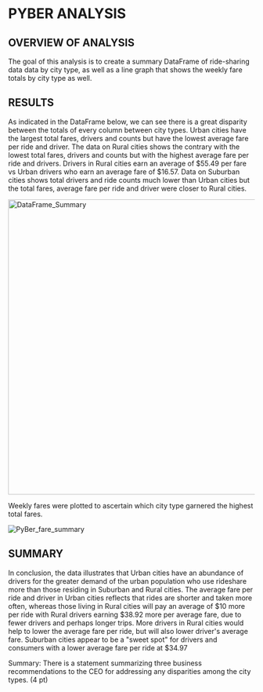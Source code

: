 # PYBER ANALYSIS

## OVERVIEW OF ANALYSIS

The goal of this analysis is to create a summary DataFrame of ride-sharing data data by city type, as well as a line graph that shows the weekly fare totals by city type as well. 

## RESULTS

As indicated in the DataFrame below, we can see there is a great disparity between the totals of every column between city types. Urban cities have the largest total fares, drivers and counts but have the lowest average fare per ride and driver. The data on Rural cities shows the contrary with the lowest total fares, drivers and counts but with the highest average fare per ride and drivers. Drivers in Rural cities earn an average of $55.49 per fare vs Urban drivers who earn an average fare of $16.57. Data on Suburban cities shows total drivers and ride counts much lower than Urban cities but the total fares, average fare per ride and driver were closer to Rural cities.

<img width="602" alt="DataFrame_Summary" src="https://user-images.githubusercontent.com/111521163/192685336-1d4bac94-4851-428d-a470-e35a0ecc9863.png">

Weekly fares were plotted to ascertain which city type garnered the highest total fares.

![PyBer_fare_summary](https://user-images.githubusercontent.com/111521163/192684946-e3d9dddb-d897-40de-a398-c22c0f575caa.png)

## SUMMARY

In conclusion, the data illustrates that Urban cities have an abundance of drivers for the greater demand of the urban population who use rideshare more than those residing in Suburban and Rural cities. The average fare per ride and driver in Urban cities reflects that rides are shorter and taken more often, whereas those living in Rural cities will pay an average of $10 more per ride with Rural drivers earning $38.92 more per average fare, due to fewer drivers and perhaps longer trips. More drivers in Rural cities would help to lower the average fare per ride, but will also lower driver's average fare. Suburban cities appear to be a "sweet spot" for drivers and consumers with a lower average fare per ride at $34.97


Summary:
There is a statement summarizing three business recommendations to the CEO for addressing any disparities among the city types. (4 pt)


